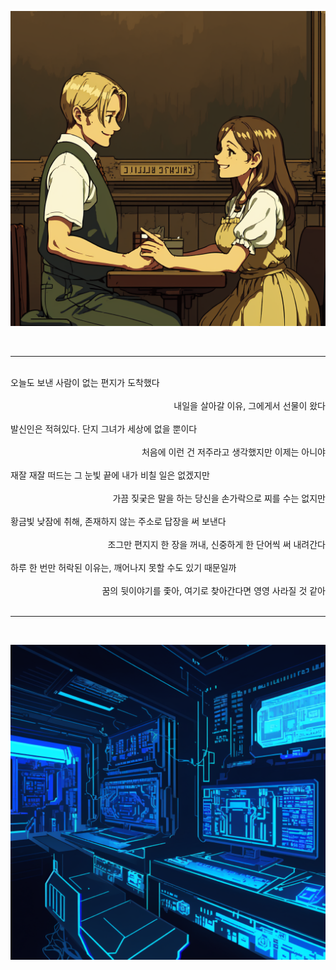 <p align="center">
 <img src = "./0.png">
</p>

<br />

- - -
<br />

<div style="text-align: left"> 오늘도 보낸 사람이 없는 편지가 도착했다 </div>
<br />
<div style="text-align: right"> 내일을 살아갈 이유, 그에게서 선물이 왔다 </div>
<br />
<div style="text-align: left"> 발신인은 적혀있다. 단지 그녀가 세상에 없을 뿐이다 </div>
<br />
<div style="text-align: right"> 처음에 이런 건 저주라고 생각했지만 이제는 아니야 </div>
<br />
<div style="text-align: left"> 재잘 재잘 떠드는 그 눈빛 끝에 내가 비칠 일은 없겠지만 </div>
<br />
<div style="text-align: right"> 가끔 짖궂은 말을 하는 당신을 손가락으로 찌를 수는 없지만 </div>
<br />
<div style="text-align: left"> 황금빛 낮잠에 취해, 존재하지 않는 주소로 답장을 써 보낸다 </div>
<br />
<div style="text-align: right"> 조그만 편지지 한 장을 꺼내, 신중하게 한 단어씩 써 내려간다 </div>
<br />
<div style="text-align: left"> 하루 한 번만 허락된 이유는, 깨어나지 못할 수도 있기 때문일까 </div>
<br />
<div style="text-align: right"> 꿈의 뒷이야기를 좇아, 여기로 찾아간다면 영영 사라질 것 같아 </div>
<br />

- - -
<br />

<p align="center">
 <img src = "./1.png">
</p>
